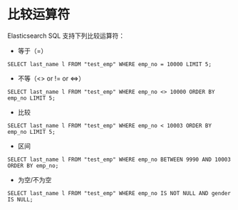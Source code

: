 # 比较运算符

Elasticsearch SQL 支持下列比较运算符：

* 等于（=）

```
SELECT last_name l FROM "test_emp" WHERE emp_no = 10000 LIMIT 5;
```

* 不等（&lt;&gt;  or !=  or &lt;=&gt;）

```
SELECT last_name l FROM "test_emp" WHERE emp_no <> 10000 ORDER BY emp_no LIMIT 5;
```

* 比较

```
SELECT last_name l FROM "test_emp" WHERE emp_no < 10003 ORDER BY emp_no LIMIT 5;
```

* 区间

```
SELECT last_name l FROM "test_emp" WHERE emp_no BETWEEN 9990 AND 10003 ORDER BY emp_no;

```

* 为空/不为空

```
SELECT last_name l FROM "test_emp" WHERE emp_no IS NOT NULL AND gender IS NULL;
```







